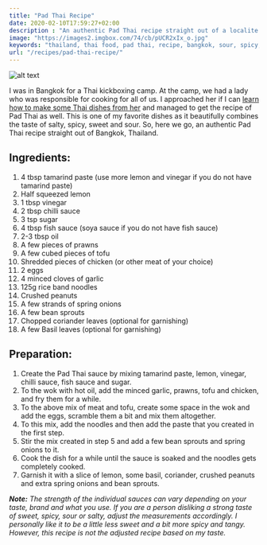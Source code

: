 ```yaml
---
title: "Pad Thai Recipe"
date: 2020-02-10T17:59:27+02:00
description : "An authentic Pad Thai recipe straight out of a localite from Bangkok, Thailand."
image: "https://images2.imgbox.com/74/cb/pUCR2xIx_o.jpg"
keywords: "thailand, thai food, pad thai, recipe, bangkok, sour, spicy, salty, sweet"
url: "/recipes/pad-thai-recipe/"
---
```


![alt text](https://images2.imgbox.com/74/cb/pUCR2xIx_o.jpg "Pad Thai")

I was in Bangkok for a Thai kickboxing camp. At the camp, we had a lady who was responsible for cooking for all of us. I approached her if I can <a href="https://www.ankuroh.com/travelogue/thailand/learning-thai-cooking/" target="_blank">learn how to make some Thai dishes from her</a> and managed to get the recipe of Pad Thai as well. This is one of my favorite dishes as it beautifully combines the taste of salty, spicy, sweet and sour. So, here we go, an authentic Pad Thai recipe straight out of Bangkok, Thailand.

## Ingredients:

1. 4 tbsp tamarind paste (use more lemon and vinegar if you do not have tamarind paste)
2. Half squeezed lemon
3. 1 tbsp vinegar
4. 2 tbsp chilli sauce
5. 3 tsp sugar
6. 4 tbsp fish sauce (soya sauce if you do not have fish sauce)
7. 2-3 tbsp oil
8. A few pieces of prawns
9. A few cubed pieces of tofu
10. Shredded pieces of chicken (or other meat of your choice)
11. 2 eggs
12. 4 minced cloves of garlic
13. 125g rice band noodles
14. Crushed peanuts
15. A few strands of spring onions
16. A few bean sprouts
17. Chopped coriander leaves (optional for garnishing)
18. A few Basil leaves (optional for garnishing)

## Preparation:

1. Create the Pad Thai sauce by mixing tamarind paste, lemon, vinegar, chilli sauce, fish sauce and sugar.
2. To the wok with hot oil, add the minced garlic, prawns, tofu and chicken, and fry them for a while.
3. To the above mix of meat and tofu, create some space in the wok and add the eggs, scramble them a bit and mix them altogether.
4. To this mix, add the noodles and then add the paste that you created in the first step.
5. Stir the mix created in step 5 and add a few bean sprouts and spring onions to it.
6. Cook the dish for a while until the sauce is soaked and the noodles gets completely cooked.
7. Garnish it with a slice of lemon, some basil, coriander, crushed peanuts and extra spring onions and bean sprouts.

<i><b>Note:</b> The strength of the individual sauces can vary depending on your taste, brand and what you use. If you are a person disliking a strong taste of sweet, spicy, sour or salty, adjust the measurements accordingly. I personally like it to be a little less sweet and a bit more spicy and tangy. However, this recipe is not the adjusted recipe based on my taste.</i>